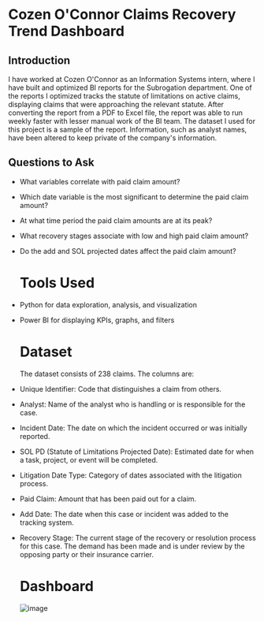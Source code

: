 # Cozen O'Connor Claims Recovery Trend Dashboard

## Introduction
I have worked at Cozen O'Connor as an Information Systems intern, where I have built and optimized BI reports for the Subrogation department. One of the reports I optimized tracks the statute of limitations on active claims, displaying claims that were approaching the relevant statute. After converting the report from a PDF to Excel file, the report was able to run weekly faster with lesser manual work of the BI team. The dataset I used for this project is a sample of the report. Information, such as analyst names, have been altered to keep private of the company's information.

## Questions to Ask
- What variables correlate with paid claim amount?
- Which date variable is the most significant to determine the paid claim amount?
- At what time period the paid claim amounts are at its peak?
- What recovery stages associate with low and high paid claim amount?
- Do the add and SOL projected dates affect the paid claim amount?

  # Tools Used
- Python for data exploration, analysis, and visualization
- Power BI for displaying KPIs, graphs, and filters

  # Dataset

  The dataset consists of 238 claims. The columns are:
- Unique Identifier: Code that distinguishes a claim from others.
- Analyst: Name of the analyst who is handling or is responsible for the case.
- Incident Date: The date on which the incident occurred or was initially reported.
- SOL PD (Statute of Limitations Projected Date): Estimated date for when a task, project, or event will be completed.
- Litigation Date Type: Category of dates associated with the litigation process.
- Paid Claim: Amount that has been paid out for a claim.
- Add Date: The date when this case or incident was added to the tracking system.
- Recovery Stage: The current stage of the recovery or resolution process for this case. The demand has been made and is under review by the opposing party or their insurance carrier.
 
  # Dashboard
  ![image](https://github.com/user-attachments/assets/d077c6d2-b4ca-404c-b151-9c5572e12d3a)

